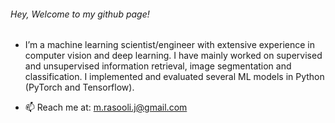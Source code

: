 ###### Hey, Welcome to my github page!
- I’m a machine learning scientist/engineer with extensive experience in computer vision and deep learning.  I have mainly worked on supervised and unsupervised information retrieval, image segmentation and classification. I implemented and evaluated several ML models in Python (PyTorch and Tensorflow). 

- 📫 Reach me at: m.rasooli.j@gmail.com
<!--
**maral96/maral96** is a ✨ _special_ ✨ repository because its `README.md` (this file) appears on your GitHub profile.

Here are some ideas to get you started:

- 🔭 I’m an applied machine learning researcher/engineer.
- 🌱 I’m currently learning ...
- 👯 I’m looking to collaborate on ...
- 🤔 I’m looking for help with ...
- 💬 Ask me about ...
- 📫 How to reach me: ...
- 😄 Pronouns: she/her
-->
